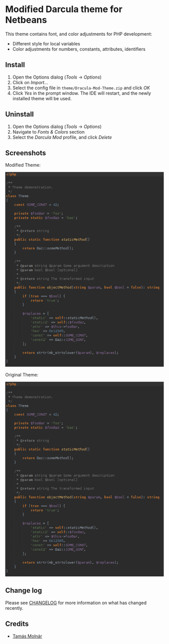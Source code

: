 # Modified Darcula theme for Netbeans

This theme contains font, and color adjustments for PHP development:

 - Different style for local variables
 - Color adjustments for numbers, constants, attributes, identifiers

## Install

1. Open the Options dialog (*Tools* -> *Options*)
2. Click on *Import...*
3. Select the config file in `theme/Dracula-Mod-Theme.zip` and click *OK*
4. Click *Yes* in the prompt window. The IDE will restart, and the newly installed theme will be used.

## Uninstall

1. Open the Options dialog (*Tools* -> *Options*)
2. Navigate to *Fonts & Colors* section
3. Select the *Darcula Mod* profile, and click *Delete*

## Screenshots

Modified Theme:

![Modified Theme](resources/theme-original.png)

Original Theme:

![Original Theme](resources/theme-original.png)

## Change log

Please see [CHANGELOG](CHANGELOG.md) for more information on what has changed recently.

## Credits

- [Tamás Molnár](https://github.com/moltam)